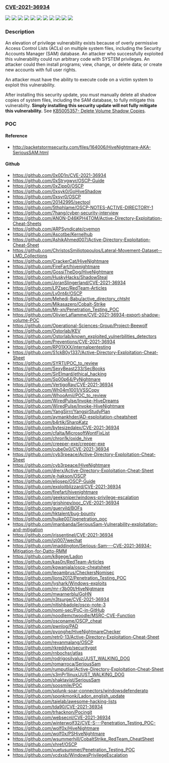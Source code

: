 ### [CVE-2021-36934](https://cve.mitre.org/cgi-bin/cvename.cgi?name=CVE-2021-36934)
![](https://img.shields.io/static/v1?label=Product&message=Windows%2010%20Version%201809&color=blue)
![](https://img.shields.io/static/v1?label=Product&message=Windows%2010%20Version%201909&color=blue)
![](https://img.shields.io/static/v1?label=Product&message=Windows%2010%20Version%202004&color=blue)
![](https://img.shields.io/static/v1?label=Product&message=Windows%2010%20Version%2020H2&color=blue)
![](https://img.shields.io/static/v1?label=Product&message=Windows%2010%20Version%2021H1&color=blue)
![](https://img.shields.io/static/v1?label=Version&message=10.0.0%3C%2010.0.17763.2114%20&color=brighgreen)
![](https://img.shields.io/static/v1?label=Version&message=10.0.0%3C%2010.0.18363.1734%20&color=brighgreen)
![](https://img.shields.io/static/v1?label=Version&message=10.0.0%3C%2010.0.19041.1165%20&color=brighgreen)
![](https://img.shields.io/static/v1?label=Version&message=10.0.0%3C%2010.0.19042.1165%20&color=brighgreen)
![](https://img.shields.io/static/v1?label=Version&message=10.0.0%3C%2010.0.19043.1165%20&color=brighgreen)
![](https://img.shields.io/static/v1?label=Vulnerability&message=Elevation%20of%20Privilege&color=brighgreen)

### Description

<p>An elevation of privilege vulnerability exists because of overly permissive Access Control Lists (ACLs) on multiple system files, including the Security Accounts Manager (SAM) database. An attacker who successfully exploited this vulnerability could run arbitrary code with SYSTEM privileges. An attacker could then install programs; view, change, or delete data; or create new accounts with full user rights.</p><p>An attacker must have the ability to execute code on a victim system to exploit this vulnerability.</p><p>After installing this security update, you <em>must</em> manually delete all shadow copies of system files, including the SAM database, to fully mitigate this vulnerabilty. <strong>Simply installing this security update will not fully mitigate this vulnerability.</strong> See <a href="https://support.microsoft.com/topic/1ceaa637-aaa3-4b58-a48b-baf72a2fa9e7">KB5005357- Delete Volume Shadow Copies</a>.</p>

### POC

#### Reference
- http://packetstormsecurity.com/files/164006/HiveNightmare-AKA-SeriousSAM.html

#### Github
- https://github.com/0x0D1n/CVE-2021-36934
- https://github.com/0xStrygwyr/OSCP-Guide
- https://github.com/0xZipp0/OSCP
- https://github.com/0xsyk0/GoHiveShadow
- https://github.com/0xsyr0/OSCP
- https://github.com/20142995/sectool
- https://github.com/5thphlame/OSCP-NOTES-ACTIVE-DIRECTORY-1
- https://github.com/7hang/cyber-security-interview
- https://github.com/ANON-D46KPH4TOM/Active-Directory-Exploitation-Cheat-Sheets
- https://github.com/ARPSyndicate/cvemon
- https://github.com/Ascotbe/Kernelhub
- https://github.com/AshikAhmed007/Active-Directory-Exploitation-Cheat-Sheet
- https://github.com/ChristosSmiliotopoulos/Lateral-Movement-Dataset--LMD_Collections
- https://github.com/CrackerCat/HiveNightmare
- https://github.com/FireFart/hivenightmare
- https://github.com/GossiTheDog/HiveNightmare
- https://github.com/HuskyHacks/ShadowSteal
- https://github.com/JoranSlingerland/CVE-2021-36934
- https://github.com/LPZsec/RedTeam-Articles
- https://github.com/Ly0nt4r/OSCP
- https://github.com/Mehedi-Babu/active_directory_chtsht
- https://github.com/Mikasazero/Cobalt-Strike
- https://github.com/Mr-xn/Penetration_Testing_POC
- https://github.com/OlivierLaflamme/CVE-2021-36934-export-shadow-volume-POC
- https://github.com/Operational-Sciences-Group/Project-Beewolf
- https://github.com/Ostorlab/KEV
- https://github.com/Ostorlab/known_exploited_vulnerbilities_detectors
- https://github.com/Preventions/CVE-2021-36934
- https://github.com/RP01XXX/internalpentesting
- https://github.com/S1ckB0y1337/Active-Directory-Exploitation-Cheat-Sheet
- https://github.com/SYRTI/POC_to_review
- https://github.com/SexyBeast233/SecBooks
- https://github.com/SirElmard/ethical_hacking
- https://github.com/Sp00p64/PyNightmare
- https://github.com/VertigoRay/CVE-2021-36934
- https://github.com/Wh04m1001/VSSCopy
- https://github.com/WhooAmii/POC_to_review
- https://github.com/WiredPulse/Invoke-HiveDreams
- https://github.com/WiredPulse/Invoke-HiveNightmare
- https://github.com/YangSirrr/YangsirStudyPlan
- https://github.com/aymankhder/AD-esploitation-cheatsheet
- https://github.com/b4rtik/SharpKatz
- https://github.com/bytesizedalex/CVE-2021-36934
- https://github.com/cfalta/MicrosoftWontFixList
- https://github.com/chron1k/oxide_hive
- https://github.com/creeper-exe/creeper-exe
- https://github.com/cube0x0/CVE-2021-36934
- https://github.com/cyb3rpeace/Active-Directory-Exploitation-Cheat-Sheet
- https://github.com/cyb3rpeace/HiveNightmare
- https://github.com/drerx/Active-Directory-Exploitation-Cheat-Sheet
- https://github.com/e-hakson/OSCP
- https://github.com/eljosep/OSCP-Guide
- https://github.com/exploitblizzard/CVE-2021-36934
- https://github.com/firefart/hivenightmare
- https://github.com/geeksniper/windows-privilege-escalation
- https://github.com/grishinpv/poc_CVE-2021-36934
- https://github.com/guervild/BOFs
- https://github.com/hktalent/bug-bounty
- https://github.com/huike007/penetration_poc
- https://github.com/imanbanda/SeriousSam-Vulnerability-exploitation-and-mitigation
- https://github.com/irissentinel/CVE-2021-36934
- https://github.com/izj007/wechat
- https://github.com/jmaddington/Serious-Sam---CVE-2021-36934-Mitigation-for-Datto-RMM
- https://github.com/k8gege/Ladon
- https://github.com/kas0n/RedTeam-Articles
- https://github.com/kgwanjala/oscp-cheatsheet
- https://github.com/leoambrus/CheckersNomisec
- https://github.com/lions2012/Penetration_Testing_POC
- https://github.com/lyshark/Windows-exploits
- https://github.com/mr-r3b00t/HiveNigtmare
- https://github.com/mwarnerblu/GoHN
- https://github.com/n3tsurge/CVE-2021-36934
- https://github.com/nitishbadole/oscp-note-3
- https://github.com/nomi-sec/PoC-in-GitHub
- https://github.com/noodlemctwoodle/MSRC-CVE-Function
- https://github.com/oscpname/OSCP_cheat
- https://github.com/pwnlog/PAD
- https://github.com/pyonghe/HiveNightmareChecker
- https://github.com/retr0-13/Active-Directory-Exploitation-Cheat-Sheet
- https://github.com/revanmalang/OSCP
- https://github.com/rkreddyp/securitygpt
- https://github.com/rnbochsr/atlas
- https://github.com/rodrigosilvaluz/JUST_WALKING_DOG
- https://github.com/romarroca/SeriousSam
- https://github.com/rumputliar/Active-Directory-Exploitation-Cheat-Sheet
- https://github.com/s3mPr1linux/JUST_WALKING_DOG
- https://github.com/shaktavist/SeriousSam
- https://github.com/soosmile/POC
- https://github.com/splunk-soar-connectors/windowsdefenderatp
- https://github.com/sponkmonk/Ladon_english_update
- https://github.com/taielab/awesome-hacking-lists
- https://github.com/tda90/CVE-2021-36934
- https://github.com/trhacknon/Pocingit
- https://github.com/websecnl/CVE-2021-36934
- https://github.com/winterwolf32/CVE-S---Penetration_Testing_POC-
- https://github.com/wolf0x/HiveNightmare
- https://github.com/wolf0x/PSHiveNightmare
- https://github.com/wsummerhill/CobaltStrike_RedTeam_CheatSheet
- https://github.com/xhref/OSCP
- https://github.com/xuetusummer/Penetration_Testing_POC
- https://github.com/ycdxsb/WindowsPrivilegeEscalation

